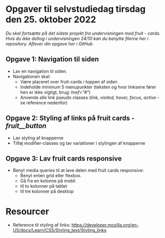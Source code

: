 # Opgaver til selvstudiedag tirsdag den 25. oktober 2022
*Du skal fortsætte på det sidste projekt fra undervisningen med fruit - cards. Hvis du ikke deltog i undervisningen 24/10 kan du benytte filerne her i repository. Aflever din opgave her i GitHub*

## Opgave 1: Navigation til siden

- Lav en navigation til siden.
- Navigationen skal:
  - Være placeret over fruit-cards i toppen af siden
  - Indeholde minimum 5 menupunkter (teksten og hvor linksene fører hen er ikke vigtigt, brug: *href="#"*)
  - Anvende alle link pseudo classes (*link, visited, hover, focus, active* - se reference nedenfor)


## Opgave 2: Styling af links på fruit cards - *fruit__button*

- Lav styling af knapperne
- Tilføj modifier-classes og lav variationer i stylingen af knapperne


## Opgave 3: Lav fruit cards responsive

- Benyt media queries til at lave delen med fruit cards responsive:
  - Benyt enten grid eller flexbox.
  - Gå fra en kolonne på mobil 
  - til to kolonner på tablet
  - til tre kolonner på desktop


# Resourcer
- Reference til styling af links: https://developer.mozilla.org/en-US/docs/Learn/CSS/Styling_text/Styling_links 
